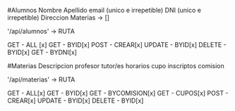 #Alumnos
Nombre
Apellido
email (unico e irrepetible)
DNI (unico e irrepetible)
Direccion
Materias -> []

'/api/alumnos' -> RUTA

GET - ALL [x]
GET - BYID[x]
POST - CREAR[x]
UPDATE - BYID[x]
DELETE - BYID[x]
GET - BYDNI[x]

#Materias
Descripcion
profesor
tutor/es
horarios
cupo
inscriptos
comision

'/api/materias' -> RUTA

GET - ALL[x]
GET - BYID[x]
GET - BYCOMISION[x]
GET - CUPOS[x]
POST - CREAR[x]
UPDATE - BYID[x]
DELETE - BYID[x]

